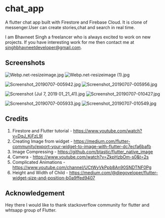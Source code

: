 # chat_app
A flutter chat app built with Firestore and Firebase Cloud. It is clone of messenger.User can create stories,chat and search in real time.

I am Bhavneet Singh a freelancer who is always excited to work on new projects. If you have interesting work for me then contact me at singhbhavneetdeveloper@gmail.com.

## Screenshots

![Webp.net-resizeimage.jpg](https://www.dropbox.com/s/55ij1icjcrvcgx1/Webp.net-resizeimage.jpg?dl=0&raw=1) ![Webp.net-resizeimage (1).jpg](https://www.dropbox.com/s/kru3c1zpizo3fqv/Webp.net-resizeimage%20%281%29.jpg?dl=0&raw=1)

![Screenshot_20190707-005942.jpg](https://www.dropbox.com/s/lurztjoftz8gzcd/Screenshot_20190707-005942.jpg?dl=0&raw=1) ![Screenshot_20190707-005956.jpg](https://www.dropbox.com/s/7abs3s6oh7osgwi/Screenshot_20190707-005956.jpg?dl=0&raw=1)

![Screenshot (Jul 7, 2019 01_21_41).jpg](https://www.dropbox.com/s/4owt7bsezgmv30a/Screenshot%20%28Jul%207%2C%202019%2001_21_41%29.jpg?dl=0&raw=1) ![Screenshot_20190707-010427.jpg](https://www.dropbox.com/s/ri95au4bqiqpkr8/Screenshot_20190707-010427.jpg?dl=0&raw=1) 

![Screenshot_20190707-005933.jpg](https://www.dropbox.com/s/rmrchlv770sxml2/Screenshot_20190707-005933.jpg?dl=0&raw=1) ![Screenshot_20190707-010549.jpg](https://www.dropbox.com/s/6b2whnbm0rmugj3/Screenshot_20190707-010549.jpg?dl=0&raw=1) 

## Credits

1) Firestore and Flutter tutorial - https://www.youtube.com/watch?v=DqJ_KjFzL9I
2) Creating Image from widget - https://medium.com/flutter-community/export-your-widget-to-image-with-flutter-dc7ecfa6bafb
3) Image Compressing - https://github.com/btastic/flutter_native_image
4) Camera - https://www.youtube.com/watch?v=ZkpHzbOm-s0&t=2s
5) Complicated Animations - https://www.youtube.com/channel/UCtWyVkPpb8An90SNDTNF0Pg
6) Height and Width of Child - https://medium.com/@diegoveloper/flutter-widget-size-and-position-b0a9ffed9407

## Acknowledgement
Hey there I would like to thank stackoverflow community for flutter and whtsapp group of Flutter.
